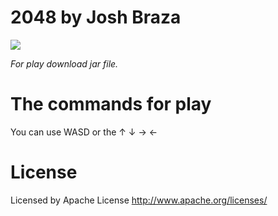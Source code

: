# 2048 by Josh Braza
![](https://encrypted-tbn0.gstatic.com/images?q=tbn:ANd9GcT7M1p8km9QMa-ulSIZx3JOxvIC1woAyYVgY_kWSUTpUYDJXtse6Q)


*For play download jar file.*
# The commands for play
You can use WASD or the ↑ ↓ → ←
# License
Licensed by Apache License http://www.apache.org/licenses/
